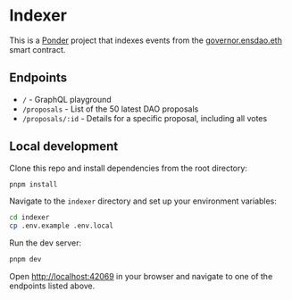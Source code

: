 # Indexer

This is a [Ponder](https://ponder.sh) project that indexes events from the [governor.ensdao.eth](https://etherscan.io/address/0x323A76393544d5ecca80cd6ef2A560C6a395b7E3) smart contract.

## Endpoints

- `/` - GraphQL playground
- `/proposals` - List of the 50 latest DAO proposals
- `/proposals/:id` - Details for a specific proposal, including all votes

## Local development

Clone this repo and install dependencies from the root directory:

```bash
pnpm install
```

Navigate to the `indexer` directory and set up your environment variables:

```bash
cd indexer
cp .env.example .env.local
```

Run the dev server:

```bash
pnpm dev
```

Open [http://localhost:42069](http://localhost:42069) in your browser and navigate to one of the endpoints listed above.

